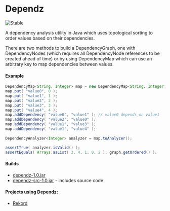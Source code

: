 Dependz
=======

![Stable](http://i4.photobucket.com/albums/y123/Freaklotr4/stage_stable.png)

A dependency analysis utility in Java which uses topological sorting to order values based on their dependencies.

There are two methods to build a DependencyGraph, one with DependencyNodes (which requires all DependencyNode references to be created ahead of time) or by using DependencyMap which can use an arbitrary key to map dependencies between values.

#### Example

```java
DependencyMap<String, Integer> map = new DependencyMap<String, Integer>();
map.put( "value0", 0 );
map.put( "value1", 1 );
map.put( "value2", 2 );
map.put( "value3", 3 );
map.put( "value4", 4 );
map.addDependency( "value0", "value1" ); // value0 depends on value1
map.addDependency( "value2", "value0" ); 
map.addDependency( "value1", "value3" );
map.addDependency( "value1", "value4" );
        
DependencyAnalyzer<Integer> analyzer = map.toAnalyzer();

assertTrue( analyzer.isValid() );
assertEquals( Arrays.asList( 3, 4, 1, 0, 2 ), graph.getOrdered() );
```

#### Builds
- [dependz-1.0.jar](https://github.com/ClickerMonkey/Dependz/raw/master/build/dependz-1.0.jar)
- [dependz-src-1.0.jar](https://github.com/ClickerMonkey/Dependz/raw/master/build/dependz-1.0-src.jar) - includes source code

#### Projects using Dependz:

- [Rekord](https://github.com/ClickerMonkey/Rekord)
